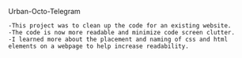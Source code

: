 Urban-Octo-Telegram


    -This project was to clean up the code for an existing website.
    -The code is now more readable and minimize code screen clutter.
    -I learned more about the placement and naming of css and html elements on a webpage to help increase readability.